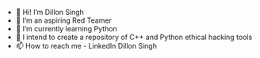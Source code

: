 - 👋 Hi! I’m Dillon Singh
- 👀 I’m an aspiring Red Teamer
- 🌱 I’m currently learning Python
- 💞️ I intend to create a repository of C++ and Python ethical hacking tools
- 📫 How to reach me - LinkedIn Dillon Singh

<!---
DillonSingh/DillonSingh is a ✨ special ✨ repository because its `README.md` (this file) appears on your GitHub profile.
You can click the Preview link to take a look at your changes.
--->
